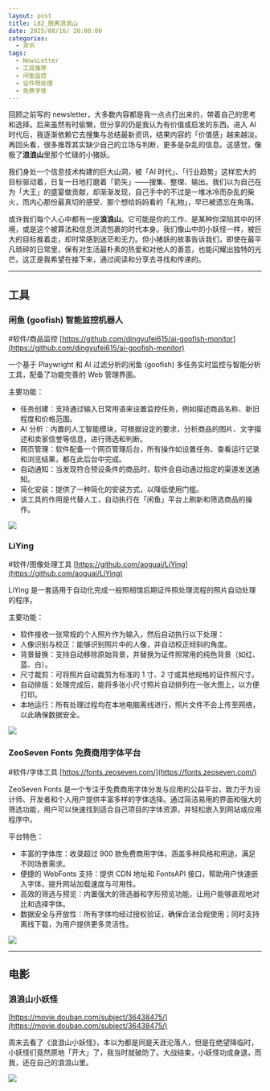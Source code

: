 ```yaml
---
layout: post
title: L82_脱离浪浪山
date: 2025/08/16/ 20:00:00
categories:
  - 资讯
tags:
  - NewsLetter
  - 工具推荐
  - 闲鱼监控
  - 证件照处理
  - 免费字体
---
```


回顾之前写的 newsletter，大多数内容都是我一点点打出来的，带着自己的思考和选择。后来虽然有时偷懒，但分享的仍是我认为有价值或启发的东西。进入 AI 时代后，我逐渐依赖它去搜集与总结最新资讯，结果内容的「价值感」越来越淡。再回头看，很多推荐其实缺少自己的立场与判断，更多是杂乱的信息。这感觉，像极了**浪浪山**里那个忙碌的小猪妖。

我们身处一个信息技术构建的巨大山洞，被「AI 时代」、「行业趋势」这样宏大的目标驱动着，日复一日地打磨着「箭矢」——搜集、整理、输出。我们以为自己在为「大王」的盛宴做贡献，却渐渐发现，自己手中的不过是一堆冰冷而杂乱的柴火，而内心那份最真切的感受、那个想给妈妈看的「礼物」，早已被遗忘在角落。

或许我们每个人心中都有一座**浪浪山**。它可能是你的工作、是某种你深陷其中的环境，或是这个被算法和信息洪流包裹的时代本身。我们像山中的小妖怪一样，被巨大的目标推着走，却时常感到迷茫和无力。但小猪妖的故事告诉我们，即使在最平凡琐碎的日常里，保有对生活最朴素的热爱和对他人的善意，也能闪耀出独特的光芒。这正是我希望在接下来，通过阅读和分享去寻找和传递的。

---

## 工具

### 闲鱼 (goofish) 智能监控机器人

#软件/商品监控
 [https://github.com/dingyufei615/ai-goofish-monitor](https://github.com/dingyufei615/ai-goofish-monitor)

一个基于 Playwright 和 AI 过滤分析的闲鱼 (goofish) 多任务实时监控与智能分析工具，配备了功能完善的 Web 管理界面。

主要功能：

- 任务创建：支持通过输入日常用语来设置监控任务，例如描述商品名称、新旧程度和价格范围。
- AI 分析：内置的人工智能模块，可根据设定的要求，分析商品的图片、文字描述和卖家信誉等信息，进行筛选和判断。
- 网页管理：软件配备一个网页管理后台，所有操作如设置任务、查看运行记录和浏览结果，都在此后台中完成。
- 自动通知：当发现符合预设条件的商品时，软件会自动通过指定的渠道发送通知。
- 简化安装：提供了一种简化的安装方式，以降低使用门槛。
- 该工具的作用是代替人工，自动执行在「闲鱼」平台上刷新和筛选商品的操作。

![](https://pics.naaln.com/202508191432154.png-basicBlog)

### LiYing

#软件/图像处理工具
[https://github.com/aoguai/LiYing](https://github.com/aoguai/LiYing)

LiYing 是一套适用于自动化完成一般照相馆后期证件照处理流程的照片自动处理的程序。

主要功能：

- 软件接收一张常规的个人照片作为输入，然后自动执行以下处理：
- 人像识别与校正：能够识别照片中的人像，并自动校正倾斜的角度。
- 背景替换：支持自动移除原始背景，并替换为证件照常用的纯色背景（如红、蓝、白）。
- 尺寸裁剪：可将照片自动裁剪为标准的 1 寸、2 寸或其他规格的证件照尺寸。
- 自动排版：处理完成后，能将多张小尺寸照片自动排列在一张大图上，以方便打印。
- 本地运行：所有处理过程均在本地电脑离线进行，照片文件不会上传至网络，以此确保数据安全。

![](https://pics.naaln.com/202508191448969.png-basicBlog)

### ZeoSeven Fonts 免费商用字体平台

#软件/字体工具
[https://fonts.zeoseven.com/](https://fonts.zeoseven.com/)

ZeoSeven Fonts 是一个专注于免费商用字体分发与应用的公益平台，致力于为设计师、开发者和个人用户提供丰富多样的字体选择。通过简洁易用的界面和强大的筛选功能，用户可以快速找到适合自己项目的字体资源，并轻松嵌入到网站或应用程序中。

平台特色：

- 丰富的字体库：收录超过 900 款免费商用字体，涵盖多种风格和用途，满足不同场景需求。
- 便捷的 WebFonts 支持：提供 CDN 地址和 FontsAPI 接口，帮助用户快速嵌入字体，提升网站加载速度与可用性。
- 高效的筛选与预览：内置强大的筛选器和字形预览功能，让用户能够直观地对比和选择字体。
- 数据安全与开放性：所有字体均经过授权验证，确保合法合规使用；同时支持离线下载，为用户提供更多灵活性。

![](https://pics.naaln.com/202508191920722.png-basicBlog)

---

## 电影

### 浪浪山小妖怪

[https://movie.douban.com/subject/36438475/](https://movie.douban.com/subject/36438475/)  

周末去看了《浪浪山小妖怪》，本以为都是同是天涯沦落人，但是在绝望降临时，小妖怪们竟然原地「开大」了，我当时就破防了。大战结束，小妖怪功成身退，而我，还在自己的浪浪山里。

![](https://pics.naaln.com/202508191910324.png-basicBlog)
